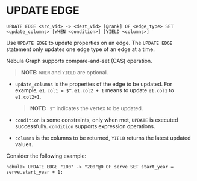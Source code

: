 # UPDATE EDGE

```ngql
UPDATE EDGE <src_vid> -> <dest_vid> [@rank] OF <edge_type> SET <update_columns> [WHEN <condition>] [YIELD <columns>]
```

Use `UPDATE EDGE` to update properties on an edge. The `UPDATE EDGE` statement only updates one edge type of an edge at a time.

Nebula Graph supports compare-and-set (CAS) operation.

> **NOTE:** `WHEN` and `YIELD` are optional.

- `update_columns` is the properties of the edge to be updated. For example, `e1.col1 = $^.e1.col2 + 1` means to update `e1.col1` to `e1.col2+1`.

    > **NOTE:**  `$^` indicates the vertex to be updated.

- `condition` is some constraints, only when met, `UPDATE` is executed successfully. `condition` supports expression operations.
- `columns` is the columns to be returned, `YIELD` returns the latest updated values.

Consider the following example:

```ngql
nebula> UPDATE EDGE "100" -> "200"@0 OF serve SET start_year = serve.start_year + 1;
```
